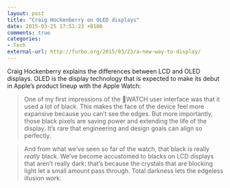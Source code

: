 ```yaml
---
layout: post
title: "Craig Hockenberry on OLED displays"
date: 2015-03-25 17:51:23 +0100
comments: true
categories: 
- Tech
external-url: http://furbo.org/2015/03/23/a-new-way-to-display/
---
```


Craig Hockenberry explains the differences between LCD and OLED displays. OLED is the display technology that is expected to make its debut in Apple’s product lineup with the Apple Watch:

> One of my first impressions of the WATCH user interface was that it used a lot of black. This makes the face of the device feel more expansive because you can’t see the edges. But more importantly, those black pixels are saving power and extending the life of the display. It’s rare that engineering and design goals can align so perfectly.

> And from what we’ve seen so far of the watch, that black is really _really_ black. We’ve become accustomed to blacks on LCD displays that aren’t really dark: that’s because the crystals that are blocking light let a small amount pass through. Total darkness lets the edgeless illusion work.